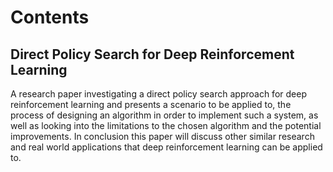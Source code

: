 # Contents

## Direct Policy Search for Deep Reinforcement Learning
A research paper investigating a direct policy search approach for deep reinforcement learning and presents
a scenario to be applied to, the process of designing an algorithm in order to implement such a system, 
as well as looking into the limitations to the chosen algorithm and the potential improvements. 
In conclusion this paper will discuss other similar research and real world applications that deep reinforcement 
learning can be applied to.
